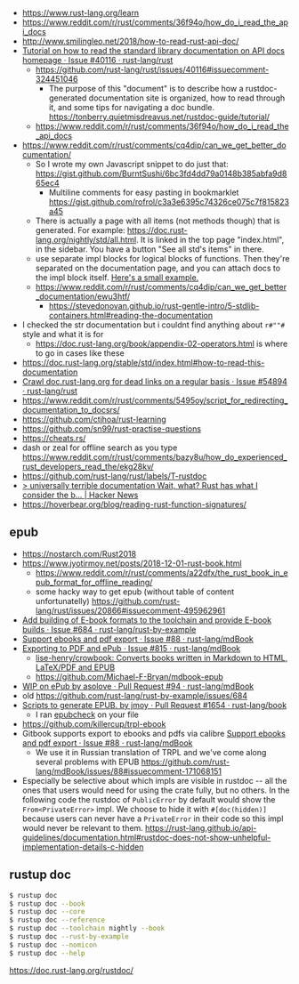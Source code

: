 - https://www.rust-lang.org/learn
- https://www.reddit.com/r/rust/comments/36f94o/how_do_i_read_the_api_docs
- http://www.smilingleo.net/2018/how-to-read-rust-api-doc/
- [Tutorial on how to read the standard library documentation on API docs homepage · Issue #40116 · rust-lang/rust](https://github.com/rust-lang/rust/issues/40116)
  - https://github.com/rust-lang/rust/issues/40116#issuecomment-324451046
    - The purpose of this "document" is to describe how a rustdoc-generated documentation site is organized, how to read through it, and some tips for navigating a doc bundle. https://tonberry.quietmisdreavus.net/rustdoc-guide/tutorial/
  - https://www.reddit.com/r/rust/comments/36f94o/how_do_i_read_the_api_docs
- https://www.reddit.com/r/rust/comments/cq4dip/can_we_get_better_documentation/
  - So I wrote my own Javascript snippet to do just that: https://gist.github.com/BurntSushi/6bc3fd4dd79a0148b385abfa9d865ec4
    - Multiline comments for easy pasting in bookmarklet https://gist.github.com/rofrol/c3a3e6395c74326ce075c7f815823a45
  - There is actually a page with all items (not methods though) that is generated. For example: https://doc.rust-lang.org/nightly/std/all.html. It is linked in the top page "index.html", in the sidebar. You have a button "See all std's items" in there.
  - use separate impl blocks for logical blocks of functions. Then they're separated on the documentation page, and you can attach docs to the impl block itself. [Here's a small example.](https://docs.rs/simple-interner/0.2.0/simple_interner/struct.Interner.html)
  - https://www.reddit.com/r/rust/comments/cq4dip/can_we_get_better_documentation/ewu3htf/
    - https://stevedonovan.github.io/rust-gentle-intro/5-stdlib-containers.html#reading-the-documentation
- I checked the str documentation but i couldnt find anything about `r#""#` style and what it is for 
  - https://doc.rust-lang.org/book/appendix-02-operators.html is where to go in cases like these
- https://doc.rust-lang.org/stable/std/index.html#how-to-read-this-documentation
- [Crawl doc.rust-lang.org for dead links on a regular basis · Issue #54894 · rust-lang/rust](https://github.com/rust-lang/rust/issues/54894)
- https://www.reddit.com/r/rust/comments/5495oy/script_for_redirecting_documentation_to_docsrs/
- https://github.com/ctjhoa/rust-learning
- https://github.com/sn99/rust-practise-questions
- https://cheats.rs/
- dash or zeal for offline search as you type https://www.reddit.com/r/rust/comments/bazy8u/how_do_experienced_rust_developers_read_the/ekg28kv/
- https://github.com/rust-lang/rust/labels/T-rustdoc
- [> universally terrible documentation Wait, what? Rust has what I consider the b... | Hacker News](https://news.ycombinator.com/item?id=16659798)
- https://hoverbear.org/blog/reading-rust-function-signatures/

## epub

- https://nostarch.com/Rust2018
- https://www.jyotirmoy.net/posts/2018-12-01-rust-book.html
  - https://www.reddit.com/r/rust/comments/a22dfx/the_rust_book_in_epub_format_for_offline_reading/
  - some hacky way to get epub (without table of content unfortunatelly) https://github.com/rust-lang/rust/issues/20866#issuecomment-495962961
- [Add building of E-book formats to the toolchain and provide E-book builds · Issue #684 · rust-lang/rust-by-example](https://github.com/rust-lang/rust-by-example/issues/684)
- [Support ebooks and pdf export · Issue #88 · rust-lang/mdBook](https://github.com/rust-lang/mdBook/issues/88)
- [Exporting to PDF and ePub · Issue #815 · rust-lang/mdBook](https://github.com/rust-lang/mdBook/issues/815)
  - [lise-henry/crowbook: Converts books written in Markdown to HTML, LaTeX/PDF and EPUB](https://github.com/lise-henry/crowbook)
  - https://github.com/Michael-F-Bryan/mdbook-epub
- [WIP on ePub by asolove · Pull Request #94 · rust-lang/mdBook](https://github.com/rust-lang/mdBook/pull/94)
- old https://github.com/rust-lang/rust-by-example/issues/684
- [Scripts to generate EPUB. by jmoy · Pull Request #1654 · rust-lang/book](https://github.com/rust-lang/book/pull/1654)
  - I ran [epubcheck](https://github.com/w3c/epubcheck/releases) on your file
- https://github.com/killercup/trpl-ebook
- Gitbook supports export to ebooks and pdfs via calibre [Support ebooks and pdf export · Issue #88 · rust-lang/mdBook](https://github.com/rust-lang/mdBook/issues/88)
  - We use it in Russian translation of TRPL and we've come along several problems with EPUB https://github.com/rust-lang/mdBook/issues/88#issuecomment-171068151
- Especially be selective about which impls are visible in rustdoc -- all the ones that users would need for using the crate fully, but no others. In the following code the rustdoc of `PublicError` by default would show the `From<PrivateError>` impl. We choose to hide it with `#[doc(hidden)]` because users can never have a `PrivateError` in their code so this impl would never be relevant to them. https://rust-lang.github.io/api-guidelines/documentation.html#rustdoc-does-not-show-unhelpful-implementation-details-c-hidden

## rustup doc

```bash
$ rustup doc 
$ rustup doc --book
$ rustup doc --core
$ rustup doc --reference
$ rustup doc --toolchain nightly --book
$ rustup doc --rust-by-example
$ rustup doc --nomicon
$ rustup doc --help
```

https://doc.rust-lang.org/rustdoc/
